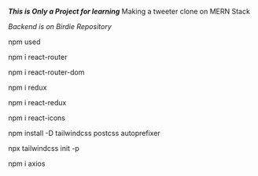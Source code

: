 ***This is Only a Project for learning***
Making a tweeter clone on MERN Stack

*Backend is on Birdie Repository*


npm used

npm i react-router

npm i react-router-dom

npm i redux

npm i react-redux

npm i react-icons

npm install -D tailwindcss postcss autoprefixer

npx tailwindcss init -p

npm i axios
